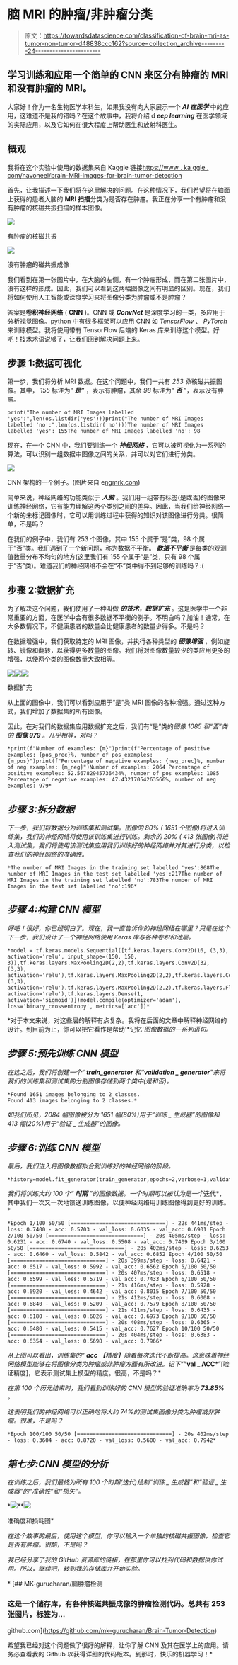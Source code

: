 # 脑 MRI 的肿瘤/非肿瘤分类

> 原文：<https://towardsdatascience.com/classification-of-brain-mri-as-tumor-non-tumor-d48838ccc162?source=collection_archive---------24----------------------->

## 学习训练和应用一个简单的 CNN 来区分有肿瘤的 MRI 和没有肿瘤的 MRI。

大家好！作为一名生物医学本科生，如果我没有向大家展示一个 ***AI 在医学*** 中的应用，这难道不是我的错吗？在这个故事中，我将介绍 d ***eep learning*** 在医学领域的实际应用，以及它如何在很大程度上帮助医生和放射科医生。

## 概观

我将在这个实验中使用的数据集来自 Kaggle 链接[https://www . ka ggle . com/navoneel/brain-MRI-images-for-brain-tumor-detection](https://www.kaggle.com/navoneel/brain-mri-images-for-brain-tumor-detection)

首先，让我描述一下我们将在这里解决的问题。在这种情况下，我们希望将在轴面上获得的患者大脑的 **MRI 扫描**分类为是否存在肿瘤。我正在分享一个有肿瘤和没有肿瘤的核磁共振扫描的样本图像。

![](img/d25ec1fa12d2ecd0d73ea1b882ba758d.png)

有肿瘤的核磁共振

![](img/73f883c4ff53050845f0f7a7f676dd39.png)

没有肿瘤的磁共振成像

我们看到在第一张图片中，在大脑的左侧，有一个肿瘤形成，而在第二张图片中，没有这样的形成。因此，我们可以看到这两幅图像之间有明显的区别。现在，我们将如何使用人工智能或深度学习来将图像分类为肿瘤或不是肿瘤？

答案是**卷积神经网络** ( **CNN** )。CNN 或 ***ConvNet*** 是深度学习的一类，多应用于分析视觉图像。python 中有很多框架可以应用 CNN 如 *TensorFlow* 、 *PyTorch* 来训练模型。我将使用带有 TensorFlow 后端的 Keras 库来训练这个模型。好吧！技术术语说够了，让我们回到解决问题上来。

## 步骤 1:数据可视化

第一步，我们将分析 MRI 数据。在这个问题中，我们一共有 *253 张*核磁共振图像。其中， *155* 标注为“ ***是”*** ，表示有肿瘤，其余 *98* 标注为“ ***否*** ”，表示没有肿瘤。

```
print("The number of MRI Images labelled 'yes':",len(os.listdir('yes')))print("The number of MRI Images labelled 'no':",len(os.listdir('no')))The number of MRI Images labelled 'yes': 155The number of MRI Images labelled 'no': 98
```

现在，在一个 CNN 中，我们要训练一个 ***神经网络*** ，它可以被可视化为一系列的算法，可以识别一组数据中图像之间的关系，并可以对它们进行分类。

![](img/a2703e246786553095abe209a4651868.png)

CNN 架构的一个例子。(图片来自 e[ngmrk.com](https://engmrk.com/module-22-implementation-of-cnn-using-keras/))

简单来说，神经网络的功能类似于 ***人脑*** 。我们用一组带有标签(是或否)的图像来训练神经网络，它有能力理解这两个类别之间的差异。因此，当我们给神经网络一个新的未标记图像时，它可以用训练过程中获得的知识对该图像进行分类。很简单，不是吗？

在我们的例子中，我们有 253 个图像，其中 155 个属于“是”类，98 个属于“否”类。我们遇到了一个新问题，称为数据不平衡。 ***数据不平衡*** 是每类的观测值数量分布不均匀的地方(这里我们有 155 个属于“是”类，只有 98 个属于“否”类)。难道我们的神经网络不会在“不”类中得不到足够的训练吗？:(

## 步骤 2:数据扩充

为了解决这个问题，我们使用了一种叫做 ***的技术，数据扩充*** 。这是医学中一个非常重要的方面，在医学中会有很多数据不平衡的例子。不明白吗？加油！通常，在大多数情况下，不健康患者的数量会比健康患者的数量少得多。不是吗？

在数据增强中，我们获取特定的 MRI 图像，并执行各种类型的 ***图像增强*** ，例如旋转、镜像和翻转，以获得更多数量的图像。我们将对图像数量较少的类应用更多的增强，以使两个类的图像数量大致相等。

![](img/22f606f1a9ab8cf38d6311f7c4e0f660.png)![](img/9c74ad1c115390b6028e1e5ea1c086ed.png)![](img/16dbb905c2874d7ea95ce489c1c009da.png)

数据扩充

从上面的图像中，我们可以看到应用于“是”类 MRI 图像的各种增强。通过这种方式，我们增加了数据集的所有图像。

因此，在对我们的数据集应用数据扩充之后，我们有“是”类的*图像 1085 和“否”类的 ***图像 979*** 。几乎相等，对吗？*

```
*print(f"Number of examples: {m}")print(f"Percentage of positive examples: {pos_prec}%, number of pos examples: {m_pos}")print(f"Percentage of negative examples: {neg_prec}%, number of neg examples: {m_neg}")Number of examples: 2064 Percentage of positive examples: 52.56782945736434%, number of pos examples: 1085 Percentage of negative examples: 47.43217054263566%, number of neg examples: 979*
```

## *步骤 3:拆分数据*

*下一步，我们将数据分为训练集和测试集。图像的 80% ( *1651 个图像*)将进入训练集，我们的神经网络将使用该训练集进行训练。剩余的 20% ( *413 张图像*)将进入测试集，我们将使用该测试集应用我们训练好的神经网络并对其进行分类，以检查我们的神经网络的准确性。*

```
*The number of MRI Images in the training set labelled 'yes':868The number of MRI Images in the test set labelled 'yes':217The number of MRI Images in the training set labelled 'no':783The number of MRI Images in the test set labelled 'no':196*
```

## *步骤 4:构建 CNN 模型*

*好吧！很好，你已经明白了。现在，我一直告诉你的神经网络在哪里？只是在这个下一步，我们设计了一个神经网络使用 *Keras* 库与各种卷积和池层。*

```
*model = tf.keras.models.Sequential([tf.keras.layers.Conv2D(16, (3,3), activation='relu', input_shape=(150, 150, 3)),tf.keras.layers.MaxPooling2D(2,2),tf.keras.layers.Conv2D(32, (3,3), activation='relu'),tf.keras.layers.MaxPooling2D(2,2),tf.keras.layers.Conv2D(64, (3,3), activation='relu'),tf.keras.layers.MaxPooling2D(2,2),tf.keras.layers.Flatten(),tf.keras.layers.Dense(512, activation='relu'),tf.keras.layers.Dense(1, activation='sigmoid')])model.compile(optimizer='adam'), loss='binary_crossentropy', metrics=['acc'])*
```

*对于本文来说，对这些层的解释有点复杂。我将在后面的文章中解释神经网络的设计。到目前为止，你可以把它看作是帮助'*记忆'*图像数据的一系列语句。*

## *步骤 5:预先训练 CNN 模型*

*在这之后，我们将创建一个“ ***train_generator*** 和“***validation _ generator***”来将我们的训练集和测试集的分割图像存储到两个类中(是和否)。*

```
*Found 1651 images belonging to 2 classes. 
Found 413 images belonging to 2 classes.*
```

*如我们所见，2084 幅图像被分为 1651 幅(80%)用于“训练 _ 生成器”的图像和 413 幅(20%)用于“验证 _ 生成器”的图像。*

## *步骤 6:训练 CNN 模型*

*最后，我们进入将图像数据拟合到训练好的神经网络的阶段。*

```
*history=model.fit_generator(train_generator,epochs=2,verbose=1,validation_data=validation_generator)*
```

*我们将训练大约 100 个“ ***时期*** ”的图像数据。一个时期可以被认为是一个*迭代*，其中我们一次又一次地馈送训练图像，以便神经网络用训练图像得到更好的训练。*

```
*Epoch 1/100 50/50 [==============================] - 22s 441ms/step - loss: 0.7400 - acc: 0.5703 - val_loss: 0.6035 - val_acc: 0.6901 Epoch 2/100 50/50 [==============================] - 20s 405ms/step - loss: 0.6231 - acc: 0.6740 - val_loss: 0.5508 - val_acc: 0.7409 Epoch 3/100 50/50 [==============================] - 20s 402ms/step - loss: 0.6253 - acc: 0.6460 - val_loss: 0.5842 - val_acc: 0.6852 Epoch 4/100 50/50 [==============================] - 20s 399ms/step - loss: 0.6421 - acc: 0.6517 - val_loss: 0.5992 - val_acc: 0.6562 Epoch 5/100 50/50 [==============================] - 20s 407ms/step - loss: 0.6518 - acc: 0.6599 - val_loss: 0.5719 - val_acc: 0.7433 Epoch 6/100 50/50 [==============================] - 21s 416ms/step - loss: 0.5928 - acc: 0.6920 - val_loss: 0.4642 - val_acc: 0.8015 Epoch 7/100 50/50 [==============================] - 21s 412ms/step - loss: 0.6008 - acc: 0.6840 - val_loss: 0.5209 - val_acc: 0.7579 Epoch 8/100 50/50 [==============================] - 21s 411ms/step - loss: 0.6435 - acc: 0.6180 - val_loss: 0.6026 - val_acc: 0.6973 Epoch 9/100 50/50 [==============================] - 20s 408ms/step - loss: 0.6365 - acc: 0.6480 - val_loss: 0.5415 - val_acc: 0.7627 Epoch 10/100 50/50 [==============================] - 20s 404ms/step - loss: 0.6383 - acc: 0.6354 - val_loss: 0.5698 - val_acc: 0.7966*
```

*从上图可以看出，训练集的“ ***acc*** 【精度】随着每次迭代不断提高。这意味着神经网络模型能够在将图像分类为肿瘤或非肿瘤方面有所改进。记下“***”val _ ACC***”[验证精度]，它表示测试集上模型的精度。很高，不是吗？*

*在第 100 个历元结束时，我们看到训练好的 CNN 模型的验证准确率为 **73.85%** 。*

*这表明我们的神经网络可以正确地将大约 74%的测试集图像分类为肿瘤或非肿瘤。很准，不是吗？*

```
*Epoch 100/100 50/50 [==============================] - 20s 402ms/step - loss: 0.3604 - acc: 0.8720 - val_loss: 0.5600 - val_acc: 0.7942*
```

## *第七步:CNN 模型的分析*

*在训练之后，我们最终为所有 100 个时期(迭代)绘制“训练 _ 生成器”和“验证 _ 生成器”的“准确性”和“损失”。*

*![](img/612b457807e3d25e215997f4877d8f3d.png)**![](img/3dbd2e6e6473a67296103fe20a05ec76.png)

准确度和损耗图* 

*在这个故事的最后，使用这个模型，你可以输入一个单独的核磁共振图像，检查它是否有肿瘤。很酷，不是吗？*

*我已经分享了我的 GitHub 资源库的链接，在那里你可以找到代码和数据供你试用。所以，继续吧，转到我的存储库并开始实验。*

*[](https://github.com/mk-gurucharan/Brain-Tumor-Detection) [## MK-gurucharan/脑肿瘤检测

### 这是一个储存库，有各种核磁共振成像的肿瘤检测代码。总共有 253 张图片，标签为…

github.com](https://github.com/mk-gurucharan/Brain-Tumor-Detection) 

希望我已经对这个问题做了很好的解释，让你了解 CNN 及其在医学上的应用。请务必查看我的 Github 以获得详细的代码版本。到那时，快乐的机器学习！*